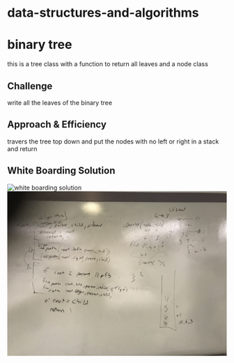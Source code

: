 # data-structures-and-algorithms


# binary tree
this is a tree class with a function to return all leaves and a node class

## Challenge
write all the leaves of the binary tree

## Approach & Efficiency
travers the tree top down and put the nodes with no left or right in a stack and return

## White Boarding Solution
![white boarding solution](../../assets/write-leaves.jpg)
![white boarding solution](../../assets/distance-between.jpg)

